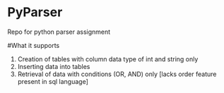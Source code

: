 # PyParser
Repo for python parser assignment

#What it supports
1. Creation of tables with column data type of int and string only
2. Inserting data into tables
3. Retrieval of data with conditions (OR, AND) only [lacks order feature present in sql language]
